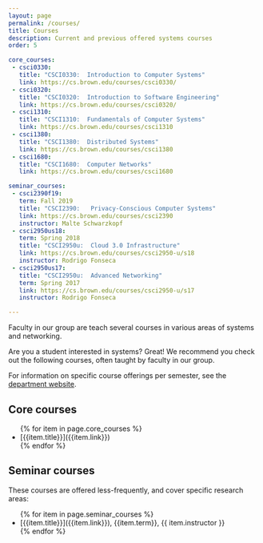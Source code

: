 ```yaml
---
layout: page
permalink: /courses/
title: Courses
description: Current and previous offered systems courses
order: 5

core_courses:
 - csci0330:
   title: "CSCI0330:  Introduction to Computer Systems"
   link: https://cs.brown.edu/courses/csci0330/
 - csci0320:
   title: "CSCI0320:  Introduction to Software Engineering"
   link: https://cs.brown.edu/courses/csci0320/
 - csci1310:
   title: "CSCI1310:  Fundamentals of Computer Systems"
   link: https://cs.brown.edu/courses/csci1310
 - csci1380:
   title: "CSCI1380:  Distributed Systems"
   link: https://cs.brown.edu/courses/csci1380
 - csci1680:
   title: "CSCI1680:  Computer Networks"
   link: https://cs.brown.edu/courses/csci1680

seminar_courses:
 - csci2390f19:
   term: Fall 2019
   title: "CSCI2390:   Privacy-Conscious Computer Systems"
   link: https://cs.brown.edu/courses/csci2390
   instructor: Malte Schwarzkopf
 - csci2950us18:
   term: Spring 2018
   title: "CSCI2950u:  Cloud 3.0 Infrastructure"
   link: https://cs.brown.edu/courses/csci2950-u/s18
   instructor: Rodrigo Fonseca
 - csci2950us17:
   title: "CSCI2950u:  Advanced Networking"
   term: Spring 2017
   link: https://cs.brown.edu/courses/csci2950-u/s17
   instructor: Rodrigo Fonseca

---
```


Faculty in our group are teach several courses in various areas of
systems and networking.

Are you a student interested in systems?  Great!  We recommend you
check out the following courses, often taught by faculty in our
group.

For information on specific course offerings per semester, see the
[department website](http://cs.brown.edu/courses).

## Core courses
<ul>
{% for item in page.core_courses %}
<li markdown="span">[{{item.title}}]({{item.link}})</li>
{% endfor %}
</ul>

## Seminar courses

These courses are offered less-frequently, and cover specific research
areas:
<ul>
{% for item in page.seminar_courses %}
<li markdown="span">[{{item.title}}]({{item.link}}), {{item.term}}, {{ item.instructor }}</li>
{% endfor %}
</ul>
